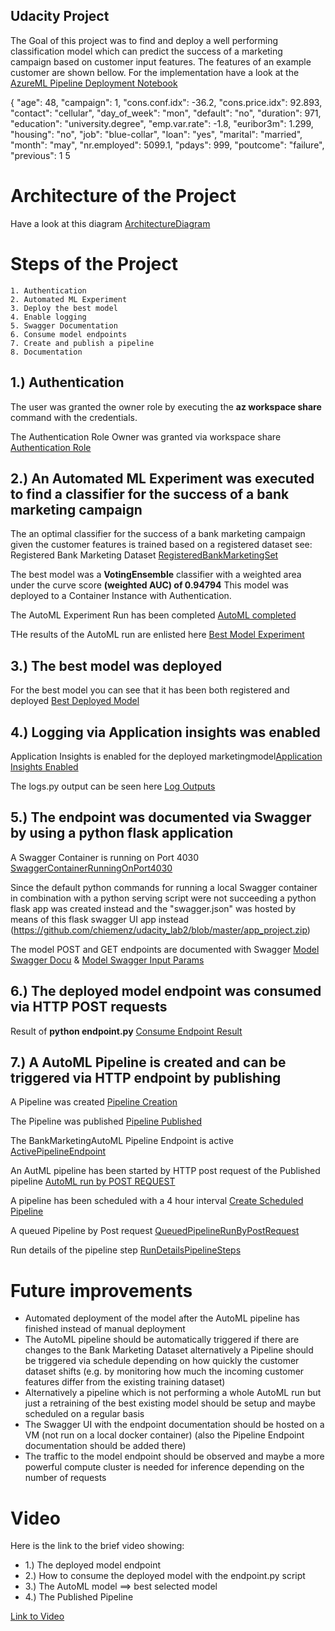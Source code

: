 ## Udacity Project 

The Goal of this project was to find and deploy a well performing classification model which can predict the 
success of a marketing campaign based on customer input features. The features of an example customer are shown 
bellow. For the implementation have a look at the [AzureML Pipeline Deployment Notebook](https://github.com/chiemenz/AzureML-Pipeline-Deployment/blob/master/automl-example.ipynb)

 {
            "age": 48,
            "campaign": 1,
            "cons.conf.idx": -36.2,
            "cons.price.idx": 92.893,
            "contact": "cellular",
            "day_of_week": "mon",
            "default": "no",
            "duration": 971,
            "education": "university.degree",
            "emp.var.rate": -1.8,
            "euribor3m": 1.299,
            "housing": "no",
            "job": "blue-collar",
            "loan": "yes",
            "marital": "married",
            "month": "may",
            "nr.employed": 5099.1,
            "pdays": 999,
            "poutcome": "failure",
            "previous": 1
5

# Architecture of the Project 
Have a look at this diagram [ArchitectureDiagram](https://github.com/chiemenz/udacity_lab2/blob/master/ArchitectureDiagram.PNG)

# Steps of the Project

    1. Authentication
    2. Automated ML Experiment
    3. Deploy the best model
    4. Enable logging
    5. Swagger Documentation
    6. Consume model endpoints
    7. Create and publish a pipeline
    8. Documentation

## 1.) Authentication 
The user was granted the owner role by executing the **az workspace share** command with the credentials.

The Authentication Role Owner was granted via workspace share [Authentication Role](https://github.com/chiemenz/udacity_lab2/blob/master/AuthenticationRoleOwner.PNG)

## 2.) An Automated ML Experiment was executed to find a classifier for the success of a bank marketing campaign
The an optimal classifier for the success of a bank marketing campaign given the customer features is trained based on a registered dataset see:
Registered Bank Marketing Dataset [RegisteredBankMarketingSet](https://github.com/chiemenz/udacity_lab2/blob/master/RegisteredBankMarketingSet.PNG)

The best model was a **VotingEnsemble** classifier with a weighted area under the curve score **(weighted AUC) of 0.94794**
This model was deployed to a Container Instance with Authentication. 

The AutoML Experiment Run has been completed [AutoML completed](https://github.com/chiemenz/udacity_lab2/blob/master/AutoMLExpCompleted.PNG)

THe results of the AutoML run are enlisted here [Best Model Experiment](https://github.com/chiemenz/udacity_lab2/blob/master/BestModelExperiment.PNG)

## 3.) The best model was deployed 
For the best model you can see that it has been both registered and deployed [Best Deployed Model](https://github.com/chiemenz/udacity_lab2/blob/master/best_deployed_model.PNG)

## 4.) Logging via Application insights was enabled
Application Insights is enabled for the deployed marketingmodel[Application Insights Enabled](https://github.com/chiemenz/udacity_lab2/blob/master/ApplicationInsightsEnabled.PNG)

The logs.py output can be seen here [Log Outputs](https://github.com/chiemenz/udacity_lab2/blob/master/LogsOutput.PNG)

## 5.) The endpoint was documented via Swagger by using a python flask application 
A Swagger Container is running on Port 4030 [SwaggerContainerRunningOnPort4030](https://github.com/chiemenz/udacity_lab2/blob/master/SwaggerContainerRunningOnPort4030.PNG)

Since the default python commands for running a local Swagger container in combination with a python serving script were not succeeding a python flask app was created 
instead and the "swagger.json" was hosted by means of this flask swagger UI app instead (https://github.com/chiemenz/udacity_lab2/blob/master/app_project.zip)

The model POST and GET endpoints are documented with Swagger [Model Swagger Docu](https://github.com/chiemenz/udacity_lab2/blob/master/ModelSwaggerUI.PNG) & [Model Swagger Input Params](https://github.com/chiemenz/udacity_lab2/blob/master/ModelExampleSwaggerValues.PNG)

## 6.) The deployed model endpoint was consumed via HTTP POST requests
Result of **python endpoint.py** [Consume Endpoint Result](https://github.com/chiemenz/udacity_lab2/blob/master/ConsumeEndpointResult.PNG)

## 7.) A AutoML Pipeline is created and can be triggered via HTTP endpoint by publishing
A Pipeline was created [Pipeline Creation](https://github.com/chiemenz/udacity_lab2/blob/master/PipelineCreated.PNG)

The Pipeline was published [Pipeline Published](https://github.com/chiemenz/udacity_lab2/blob/master/PublishedPipeline.PNG)

The BankMarketingAutoML Pipeline Endpoint is active [ActivePipelineEndpoint](https://github.com/chiemenz/udacity_lab2/blob/master/ActivePipelineEndpoint.PNG)

An AutML pipeline has been started by HTTP post request of the Published pipeline [AutoML run by POST REQUEST](https://github.com/chiemenz/udacity_lab2/blob/master/AutoMLRunByPostRequest.PNG)

A pipeline has been scheduled with a 4 hour interval [Create Scheduled Pipeline](https://github.com/chiemenz/udacity_lab2/blob/master/CreateScheduledPipeline.PNG)

A queued Pipeline by Post request [QueuedPipelineRunByPostRequest](https://github.com/chiemenz/udacity_lab2/blob/master/QueuedPipelineRunByPostRequest.PNG)

Run details of the pipeline step [RunDetailsPipelineSteps](https://github.com/chiemenz/udacity_lab2/blob/master/RunDetailsPipelineSteps.PNG)

# Future improvements
* Automated deployment of the model after the AutoML pipeline has finished instead of manual deployment
* The AutoML pipeline should be automatically triggered if there are changes to the Bank Marketing Dataset alternatively a Pipeline should be 
 triggered via schedule depending on how quickly the customer dataset shifts (e.g. by monitoring how much the incoming customer features differ 
 from the existing training dataset) 
* Alternatively a pipeline which is not performing a whole AutoML run but just a retraining of the best existing model should be setup and maybe scheduled on
a regular basis
* The Swagger UI with the endpoint documentation should be hosted on a VM (not run on a local docker container)
 (also the Pipeline Endpoint documentation should be added there)
* The traffic to the model endpoint should be observed and maybe a more powerful compute cluster is needed for inference depending on the number of requests


# Video
Here is the link to the brief video showing:

* 1.) The deployed model endpoint
* 2.) How to consume the deployed model with the endpoint.py script
* 3.) The AutoML model ==> best selected model
* 4.) The Published Pipeline

[Link to Video](https://www.loom.com/share/19379c75f6bf4158a697814dd1465fbf)
